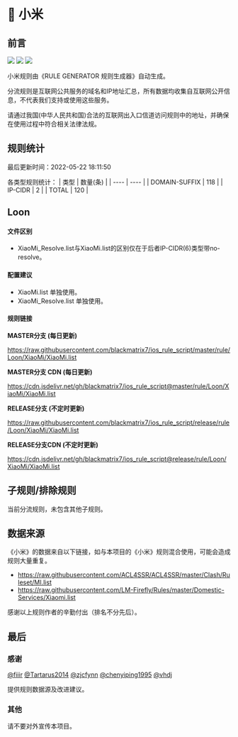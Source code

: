 # 🧸 小米

## 前言

![](https://shields.io/badge/-移除重复规则-ff69b4) ![](https://shields.io/badge/-DOMAIN与DOMAIN--SUFFIX合并-green) ![](https://shields.io/badge/-IP--CIDR(6)合并-blueviolet) 

小米规则由《RULE GENERATOR 规则生成器》自动生成。

分流规则是互联网公共服务的域名和IP地址汇总，所有数据均收集自互联网公开信息，不代表我们支持或使用这些服务。

请通过我国(中华人民共和国)合法的互联网出入口信道访问规则中的地址，并确保在使用过程中符合相关法律法规。

## 规则统计

最后更新时间：2022-05-22 18:11:50

各类型规则统计：
| 类型 | 数量(条)  | 
| ---- | ----  |
| DOMAIN-SUFFIX | 118  | 
| IP-CIDR | 2  | 
| TOTAL | 120  | 


## Loon 

#### 文件区别
- XiaoMi_Resolve.list与XiaoMi.list的区别仅在于后者IP-CIDR(6)类型带no-resolve。

#### 配置建议
- XiaoMi.list 单独使用。
- XiaoMi_Resolve.list 单独使用。

#### 规则链接
**MASTER分支 (每日更新)**

https://raw.githubusercontent.com/blackmatrix7/ios_rule_script/master/rule/Loon/XiaoMi/XiaoMi.list

**MASTER分支 CDN (每日更新)**

https://cdn.jsdelivr.net/gh/blackmatrix7/ios_rule_script@master/rule/Loon/XiaoMi/XiaoMi.list

**RELEASE分支 (不定时更新)**

https://raw.githubusercontent.com/blackmatrix7/ios_rule_script/release/rule/Loon/XiaoMi/XiaoMi.list

**RELEASE分支CDN (不定时更新)**

https://cdn.jsdelivr.net/gh/blackmatrix7/ios_rule_script@release/rule/Loon/XiaoMi/XiaoMi.list

## 子规则/排除规则


当前分流规则，未包含其他子规则。

## 数据来源

《小米》的数据来自以下链接，如与本项目的《小米》规则混合使用，可能会造成规则大量重复。

- https://raw.githubusercontent.com/ACL4SSR/ACL4SSR/master/Clash/Ruleset/MI.list
- https://raw.githubusercontent.com/LM-Firefly/Rules/master/Domestic-Services/Xiaomi.list


感谢以上规则作者的辛勤付出（排名不分先后）。

## 最后

### 感谢

[@fiiir](https://github.com/fiiir) [@Tartarus2014](https://github.com/Tartarus2014) [@zjcfynn](https://github.com/zjcfynn) [@chenyiping1995](https://github.com/chenyiping1995) [@vhdj](https://github.com/vhdj)

提供规则数据源及改进建议。

### 其他

请不要对外宣传本项目。